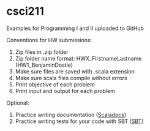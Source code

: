 # csci211
Examples for Programming I and II uploaded to GitHub

Conventions for HW submissions:

1. Zip files in .zip folder
2. Zip folder name format: HWX_FirstnameLastname (HW1_BenjaminDostie)
3. Make sure files are saved with .scala extension
4. Make sure scala files compile without errors
5. Print objective of each problem
6. Print input and output for each problem

Optional:

1. Practice writing documentation (<a href="https://docs.scala-lang.org/style/scaladoc.html#:~:text=It%20is%20important%20to%20provide%20documentation%20for%20all,about%20substance%20and%20writing%20style%20than%20about%20formatting." >Scaladocs</a>)
2. Practice writing tests for your code with SBT (<a href="https://docs.scala-lang.org/scala3/book/tools-sbt.html">SBT</a>)